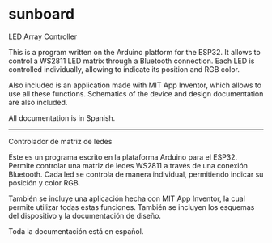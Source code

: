 # sunboard

LED Array Controller

This is a program written on the Arduino platform for the ESP32. It allows to control a WS2811 LED matrix through a Bluetooth connection.
Each LED is controlled individually, allowing to indicate its position and RGB color.

Also included is an application made with MIT App Inventor, which allows to use all these functions. 
Schematics of the device and design documentation are also included.

All documentation is in Spanish.

-----------------------------------------------------------------

Controlador de matriz de ledes

Éste es un programa escrito en la plataforma Arduino para el ESP32. Permite controlar una matriz de ledes WS2811 a través de una conexión Bluetooth.
Cada led se controla de manera individual, permitiendo indicar su posición y color RGB.

También se incluye una aplicación hecha con MIT App Inventor, la cual permite utilizar todas estas funciones. 
También se incluyen los esquemas del dispositivo y la documentación de diseño.

Toda la documentación está en español.
